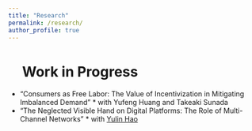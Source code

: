 ```yaml
---
title: "Research"
permalink: /research/
author_profile: true
---
```


# 　Work in Progress
* “Consumers as Free Labor: The Value of Incentivization in Mitigating Imbalanced Demand”
        * with Yufeng Huang and Takeaki Sunada
* “The Neglected Visible Hand on Digital Platforms: The Role of Multi-Channel Networks”
        * with [Yulin Hao](https://www.yulinhao.net/home)

